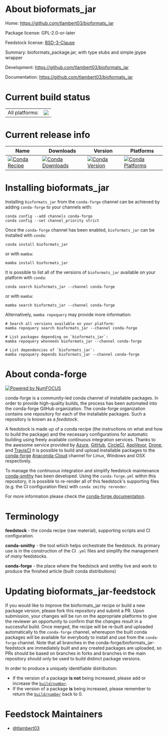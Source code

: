 About bioformats_jar
====================

Home: https://github.com/tlambert03/bioformats_jar

Package license: GPL-2.0-or-later

Feedstock license: [BSD-3-Clause](https://github.com/conda-forge/bioformats_jar-feedstock/blob/main/LICENSE.txt)

Summary: bioformats_package.jar, with type stubs and simple jpype wrapper

Development: https://github.com/tlambert03/bioformats_jar

Documentation: https://github.com/tlambert03/bioformats_jar

Current build status
====================


<table><tr><td>All platforms:</td>
    <td>
      <a href="https://dev.azure.com/conda-forge/feedstock-builds/_build/latest?definitionId=13961&branchName=main">
        <img src="https://dev.azure.com/conda-forge/feedstock-builds/_apis/build/status/bioformats_jar-feedstock?branchName=main">
      </a>
    </td>
  </tr>
</table>

Current release info
====================

| Name | Downloads | Version | Platforms |
| --- | --- | --- | --- |
| [![Conda Recipe](https://img.shields.io/badge/recipe-bioformats_jar-green.svg)](https://anaconda.org/conda-forge/bioformats_jar) | [![Conda Downloads](https://img.shields.io/conda/dn/conda-forge/bioformats_jar.svg)](https://anaconda.org/conda-forge/bioformats_jar) | [![Conda Version](https://img.shields.io/conda/vn/conda-forge/bioformats_jar.svg)](https://anaconda.org/conda-forge/bioformats_jar) | [![Conda Platforms](https://img.shields.io/conda/pn/conda-forge/bioformats_jar.svg)](https://anaconda.org/conda-forge/bioformats_jar) |

Installing bioformats_jar
=========================

Installing `bioformats_jar` from the `conda-forge` channel can be achieved by adding `conda-forge` to your channels with:

```
conda config --add channels conda-forge
conda config --set channel_priority strict
```

Once the `conda-forge` channel has been enabled, `bioformats_jar` can be installed with `conda`:

```
conda install bioformats_jar
```

or with `mamba`:

```
mamba install bioformats_jar
```

It is possible to list all of the versions of `bioformats_jar` available on your platform with `conda`:

```
conda search bioformats_jar --channel conda-forge
```

or with `mamba`:

```
mamba search bioformats_jar --channel conda-forge
```

Alternatively, `mamba repoquery` may provide more information:

```
# Search all versions available on your platform:
mamba repoquery search bioformats_jar --channel conda-forge

# List packages depending on `bioformats_jar`:
mamba repoquery whoneeds bioformats_jar --channel conda-forge

# List dependencies of `bioformats_jar`:
mamba repoquery depends bioformats_jar --channel conda-forge
```


About conda-forge
=================

[![Powered by
NumFOCUS](https://img.shields.io/badge/powered%20by-NumFOCUS-orange.svg?style=flat&colorA=E1523D&colorB=007D8A)](https://numfocus.org)

conda-forge is a community-led conda channel of installable packages.
In order to provide high-quality builds, the process has been automated into the
conda-forge GitHub organization. The conda-forge organization contains one repository
for each of the installable packages. Such a repository is known as a *feedstock*.

A feedstock is made up of a conda recipe (the instructions on what and how to build
the package) and the necessary configurations for automatic building using freely
available continuous integration services. Thanks to the awesome service provided by
[Azure](https://azure.microsoft.com/en-us/services/devops/), [GitHub](https://github.com/),
[CircleCI](https://circleci.com/), [AppVeyor](https://www.appveyor.com/),
[Drone](https://cloud.drone.io/welcome), and [TravisCI](https://travis-ci.com/)
it is possible to build and upload installable packages to the
[conda-forge](https://anaconda.org/conda-forge) [Anaconda-Cloud](https://anaconda.org/)
channel for Linux, Windows and OSX respectively.

To manage the continuous integration and simplify feedstock maintenance
[conda-smithy](https://github.com/conda-forge/conda-smithy) has been developed.
Using the ``conda-forge.yml`` within this repository, it is possible to re-render all of
this feedstock's supporting files (e.g. the CI configuration files) with ``conda smithy rerender``.

For more information please check the [conda-forge documentation](https://conda-forge.org/docs/).

Terminology
===========

**feedstock** - the conda recipe (raw material), supporting scripts and CI configuration.

**conda-smithy** - the tool which helps orchestrate the feedstock.
                   Its primary use is in the construction of the CI ``.yml`` files
                   and simplify the management of *many* feedstocks.

**conda-forge** - the place where the feedstock and smithy live and work to
                  produce the finished article (built conda distributions)


Updating bioformats_jar-feedstock
=================================

If you would like to improve the bioformats_jar recipe or build a new
package version, please fork this repository and submit a PR. Upon submission,
your changes will be run on the appropriate platforms to give the reviewer an
opportunity to confirm that the changes result in a successful build. Once
merged, the recipe will be re-built and uploaded automatically to the
`conda-forge` channel, whereupon the built conda packages will be available for
everybody to install and use from the `conda-forge` channel.
Note that all branches in the conda-forge/bioformats_jar-feedstock are
immediately built and any created packages are uploaded, so PRs should be based
on branches in forks and branches in the main repository should only be used to
build distinct package versions.

In order to produce a uniquely identifiable distribution:
 * If the version of a package **is not** being increased, please add or increase
   the [``build/number``](https://docs.conda.io/projects/conda-build/en/latest/resources/define-metadata.html#build-number-and-string).
 * If the version of a package **is** being increased, please remember to return
   the [``build/number``](https://docs.conda.io/projects/conda-build/en/latest/resources/define-metadata.html#build-number-and-string)
   back to 0.

Feedstock Maintainers
=====================

* [@tlambert03](https://github.com/tlambert03/)

